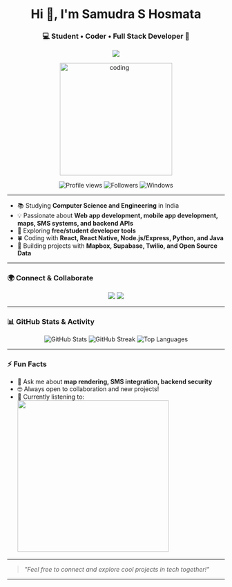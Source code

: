 <h1 align="center">Hi 👋, I'm Samudra S Hosmata</h1>
<h3 align="center">💻 Student • Coder • Full Stack Developer 🚀</h3>

<p align="center">
  <img src="https://readme-typing-svg.herokuapp.com?lines=Computer+Science+Student;Full+Stack+Developer;React+Native+Mobile+Developer;Always+learning+and+building!&center=true&width=500&height=45">
</p>

<p align="center">
  <img src="https://media.giphy.com/media/qgQUggAC3Pfv687qPC/giphy.gif" width="260" alt="coding">
</p>

<p align="center">
  <img src="https://komarev.com/ghpvc/?username=samudra1024&style=flat-square&color=blue" alt="Profile views"/>
  <img src="https://img.shields.io/github/followers/samudra1024?label=Followers&style=flat-square" alt="Followers"/>
  <img src="https://img.shields.io/badge/Win-blue?style=flat-square&logo=windows&logoColor=white" alt="Windows"/>
  
</p>

---

- 📚 Studying **Computer Science and Engineering** in India  
- 💡 Passionate about **Web app development, mobile app development, maps, SMS systems, and backend APIs**  
- 🔭 Exploring **free/student developer tools**  
- 🍀 Coding with **React, React Native, Node.js/Express, Python, and Java**  
- 🚀 Building projects with **Mapbox, Supabase, Twilio, and Open Source Data**  

---

### 🌍 Connect & Collaborate

<p align="center">
  <a href="https://www.linkedin.com/in/samudra-s-hosmata-2581032a7/"><img src="https://img.shields.io/badge/-LinkedIn-blue?style=flat-square&logo=Linkedin&logoColor=white"/></a>
  <a href="mailto:samudrahosmata@gmail.com"><img src="https://img.shields.io/badge/-EMAIL-red?style=flat-square&logo=Gmail&logoColor=white"/></a>
</p>

---

### 📊 GitHub Stats & Activity

<p align="center">
  <img src="https://github-readme-stats.vercel.app/api?username=samudra1024&show_icons=true&theme=radical" alt="GitHub Stats"/>
  <img src="https://github-readme-streak-stats.herokuapp.com/?user=samudra1024&theme=radical" alt="GitHub Streak"/>
  <img src="https://github-readme-stats.vercel.app/api/top-langs/?username=samudra1024&layout=compact&theme=radical" alt="Top Languages"/>
</p>

---

### ⚡ Fun Facts

- 💬 Ask me about **map rendering, SMS integration, backend security**
- 🤓 Always open to collaboration and new projects!
- 🎵 Currently listening to:  
  <img src="https://spotify-github-profile.vercel.app/api/view?uid=31p4lzvjp6m7wqvrp3nsc3143r54&cover_image=true&theme=novatorem&show_offline=false&background_color=121212&bar_color=53b14f&bar_color_cover=false" width="350"/>

---

> _"Feel free to connect and explore cool projects in tech together!"_

---

<!-- You can add more GIFs, widgets, or custom markdown art to suit your style! -->

